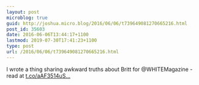 ```yaml
---
layout: post
microblog: true
guid: http://joshua.micro.blog/2016/06/06/t739649081270665216.html
post_id: 35603
date: 2016-06-06T13:44:17+1100
lastmod: 2019-07-30T17:41:23+1100
type: post
url: /2016/06/06/t739649081270665216.html
---
```

I wrote a thing sharing awkward truths about Britt for @WHITEMagazine - read at [t.co/aAF3514uS...](https://t.co/aAF3514uSe)
